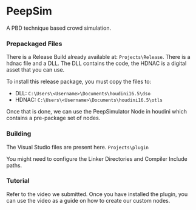 # PeepSim

A PBD technique based crowd simulation.

### Prepackaged Files

There is a Release Build already available at: `Projects\Release`. There is a hdnac file and a DLL. The DLL contains the code, the HDNAC is a digital asset that you can use.

To install this release package, you must copy the files to:

- DLL: `C:\Users\<Username>\Documents\houdini16.5\dso`
- HDNAC: `C:\Users\<Username>\Documents\houdini16.5\otls`

Once that is done, we can use the PeepSimulator Node in houdini which contains a pre-package set of nodes.

### Building

The Visual Studio files are present here. `Projects\plugin`

You might need to configure the Linker Directories and Compiler Include paths.


### Tutorial

Refer to the video we submitted. Once you have installed the plugin, you can use the video as a guide on how to create our custom nodes.
